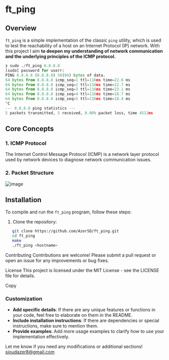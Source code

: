 # ft_ping

## Overview

`ft_ping` is a simple implementation of the classic `ping` utility, which is used to test the reachability 
of a host on an Internet Protocol (IP) network. With this project I aim <b>to deepen my understanding of network communication and the underlying principles of the ICMP protocol.</b>

```python
❯ sudo ./ft_ping 8.8.8.8
[sudo] password for userr: 
PING 8.8.8.8 (8.8.8.8) 56(84) bytes of data.
64 bytes from 8.8.8.8 icmp_seq=1 ttl=116ms time=22.6 ms
64 bytes from 8.8.8.8 icmp_seq=2 ttl=116ms time=22.7 ms
64 bytes from 8.8.8.8 icmp_seq=3 ttl=116ms time=23.1 ms
64 bytes from 8.8.8.8 icmp_seq=4 ttl=116ms time=18.7 ms
64 bytes from 8.8.8.8 icmp_seq=5 ttl=116ms time=18.4 ms
^C
--- 8.8.8.8 ping statistics ---
5 packets transmitted, 5 received, 0.00% packet loss, time 4512ms
```

## Core Concepts

### 1. ICMP Protocol

The Internet Control Message Protocol (ICMP) is a network layer protocol used by network devices to diagnose 
network communication issues.

### 2. Packet Structure

![image](https://github.com/user-attachments/assets/4120d1da-3507-4311-b39e-4412a081a4ef)

## Installation

To compile and run the `ft_ping` program, follow these steps:

1. Clone the repository:
```bash
   git clone https://github.com/AzerSD/ft_ping.git
   cd ft_ping
   make
   ./ft_ping <hostname>
```

Contributing
Contributions are welcome! Please submit a pull request or open an issue for any improvements or bug fixes.

License
This project is licensed under the MIT License - see the LICENSE file for details.

Copy

### Customization

- **Add specific details**: If there are any unique features or functions in your code, feel free to elaborate on them in the README.
- **Include installation instructions**: If there are dependencies or special instructions, make sure to mention them.
- **Provide examples**: Add more usage examples to clarify how to use your implementation effectively.

Let me know if you need any modifications or additional sections!
sioudazer8@gmail.com
